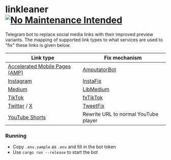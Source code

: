 # linkleaner [![No Maintenance Intended](http://unmaintained.tech/badge.svg)](http://unmaintained.tech/)

Telegram bot to replace social media links with their improved preview variants. The mapping of supported link types to what services are used to "fix" these links is given below.

| Link type | Fix mechanism |
|-----------|---------------|
| [Accelerated Mobile Pages (AMP)](https://amp.dev) | [AmputatorBot](https://www.amputatorbot.com/) |
| [Instagram](https://instagram.com) | [InstaFix](https://github.com/Wikidepia/InstaFix) |
| [Medium](https://medium.com) | [LibMedium](https://git.batsense.net/realaravinth/libmedium) |
| [TikTok](https://tiktok.com) | [fxTikTok](https://github.com/okdargy/fxtiktok) |
| [Twitter](https://twitter.com) / [X](https://x.com) | [TweetFix](https://github.com/FixTweet/FixTweet) |
| [YouTube Shorts](https://www.youtube.com/shorts) | Rewrite URL to normal YouTube player

### Running

- Copy `.env.sample` as `.env` and fill in the bot token
- Use `cargo run --release` to start the bot
